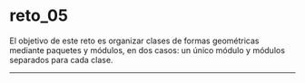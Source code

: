 # reto_05

El objetivo de este reto es organizar clases de formas geométricas mediante paquetes y módulos, en dos casos: un único módulo y módulos separados para cada clase.
***
